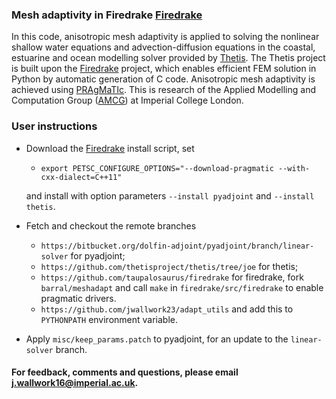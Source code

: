### Mesh adaptivity in Firedrake [Firedrake][1]

In this code, anisotropic mesh adaptivity is applied to solving the nonlinear shallow water equations and advection-diffusion equations in the coastal, estuarine and ocean modelling solver provided by [Thetis][2]. The Thetis project is built upon the [Firedrake][1] project, which enables efficient FEM solution in Python by automatic generation of C code. Anisotropic mesh adaptivity is achieved using [PRAgMaTIc][3]. This is research of the Applied Modelling and Computation Group ([AMCG][4]) at
Imperial College London.

### User instructions

* Download the [Firedrake][1] install script, set
    * ``export PETSC_CONFIGURE_OPTIONS="--download-pragmatic --with-cxx-dialect=C++11"``

    and install with option parameters ``--install pyadjoint`` and ``--install thetis``.

* Fetch and checkout the remote branches
    * ``https://bitbucket.org/dolfin-adjoint/pyadjoint/branch/linear-solver`` for pyadjoint;
    * ``https://github.com/thetisproject/thetis/tree/joe`` for thetis;
    * ``https://github.com/taupalosaurus/firedrake`` for firedrake, fork ``barral/meshadapt``
    and call ``make`` in ``firedrake/src/firedrake`` to enable pragmatic drivers.
    * ``https://github.com/jwallwork23/adapt_utils`` and add this to ``PYTHONPATH`` environment variable.

* Apply ``misc/keep_params.patch`` to pyadjoint, for an update to the ``linear-solver`` branch.


#### For feedback, comments and questions, please email j.wallwork16@imperial.ac.uk.

[1]: http://firedrakeproject.org/ "Firedrake"
[2]: http://thetisproject.org/index.html "Thetis"
[3]: https://github.com/meshadaptation/pragmatic "PRAgMaTIc"
[4]: http://www.imperial.ac.uk/earth-science/research/research-groups/amcg/ "AMCG"

